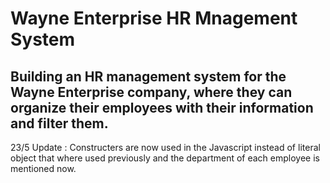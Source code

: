 # Wayne Enterprise HR Mnagement System

## Building an HR management system for the Wayne Enterprise company, where they can organize their employees with their information and filter them.


23/5 Update : Constructers are now used in the Javascript instead of literal object that where used previously and the department of each employee is mentioned now.
